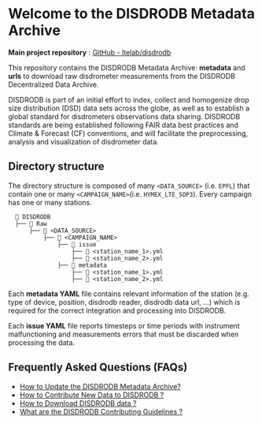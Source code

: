 # Welcome to the DISDRODB Metadata Archive

**Main project repository** : [GitHub - ltelab/disdrodb](https://github.com/ltelab/disdrodb)

This repository contains the DISDRODB Metadata Archive: **metadata** and **urls** to download raw disdrometer measurements from the DISDRODB Decentralized Data Archive.

DISDRODB is part of an initial effort to index, collect and homogenize drop size distribution (DSD) data sets across the globe, as well as to establish a global standard for disdrometers observations data sharing.
DISDRODB standards are being established following FAIR data best practices and Climate & Forecast (CF) conventions, and will facilitate the preprocessing, analysis and visualization of disdrometer data.


## Directory structure

The directory structure is composed of many `<DATA_SOURCE>` (i.e. `EPFL`) that contain one or many `<CAMPAIGN_NAME>`(i.e. `HYMEX_LTE_SOP3`).
Every campaign has one or many stations.

```
  📁 DISDRODB
  ├── 📁 Raw
      ├── 📁 <DATA_SOURCE>
          ├── 📁 <CAMPAIGN_NAME>
              ├── 📁 issue
                  ├── 📜 <station_name_1>.yml
                  ├── 📜 <station_name_2>.yml
              ├── 📁 metadata
                  ├── 📜 <station_name_1>.yml
                  ├── 📜 <station_name_2>.yml  
```

Each **metadata YAML** file contains relevant information of the station (e.g. type of device, position, disdrodb reader, disdrodb data url, …) which is required for the correct integration and processing into DISDRODB.

Each **issue YAML** file reports timesteps or time periods with instrument malfunctioning and measurements errors that must be discarded when processing the data.

## Frequently Asked Questions (FAQs)

* [How to Update the DISDRODB Metadata Archive?](https://disdrodb.readthedocs.io/en/latest/metadata_archive.html)
* [How to Contribute New Data to DISDRODB ?](https://disdrodb.readthedocs.io/en/latest/contribute_data.html)
* [How to Download DISDRODB data ?](https://disdrodb.readthedocs.io/en/latest/data_download.html)
* [What are the DISDRODB Contributing Guidelines ?](https://disdrodb.readthedocs.io/en/latest/contributors_guidelines.html)


